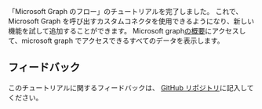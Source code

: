 <!-- markdownlint-disable MD002 MD041 -->

「Microsoft Graph のフロー」のチュートリアルを完了しました。 これで、Microsoft Graph を呼び出すカスタムコネクタを使用できるようになり、新しい機能を試して追加することができます。 Microsoft graph[の概要](/graph/overview)にアクセスして、microsoft graph でアクセスできるすべてのデータを表示します。

## <a name="feedback"></a>フィードバック

このチュートリアルに関するフィードバックは、 [GitHub リポジトリ](https://github.com/microsoftgraph/msgraph-training-microsoftflow)に記入してください。